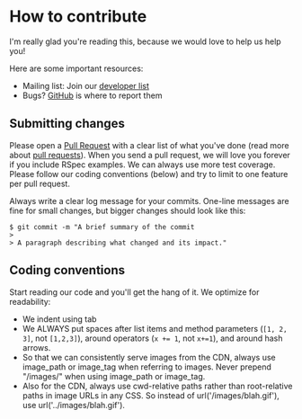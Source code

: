 # How to contribute

I'm really glad you're reading this, because we would love to help us help you!


Here are some important resources:

  * Mailing list: Join our [developer list](list@inchworm.games)
  * Bugs? [GitHub](https://github.com/inch-worm-games/inch-worm-games/issues) is where to report them

## Submitting changes

Please open a [Pull Request](https://github.com/inch-worm-games/inch-worm-games/compare) with a clear list of what you've done (read more about [pull requests](http://help.github.com/pull-requests/)). When you send a pull request, we will love you forever if you include RSpec examples. We can always use more test coverage. Please follow our coding conventions (below) and try to limit to one feature per pull request.

Always write a clear log message for your commits. One-line messages are fine for small changes, but bigger changes should look like this:

    $ git commit -m "A brief summary of the commit
    > 
    > A paragraph describing what changed and its impact."

## Coding conventions

Start reading our code and you'll get the hang of it. We optimize for readability:

  * We indent using tab
  * We ALWAYS put spaces after list items and method parameters (`[1, 2, 3]`, not `[1,2,3]`), around operators (`x += 1`, not `x+=1`), and around hash arrows.
  * So that we can consistently serve images from the CDN, always use image_path or image_tag when referring to images. Never prepend "/images/" when using image_path or image_tag.
  * Also for the CDN, always use cwd-relative paths rather than root-relative paths in image URLs in any CSS. So instead of url('/images/blah.gif'), use url('../images/blah.gif').

